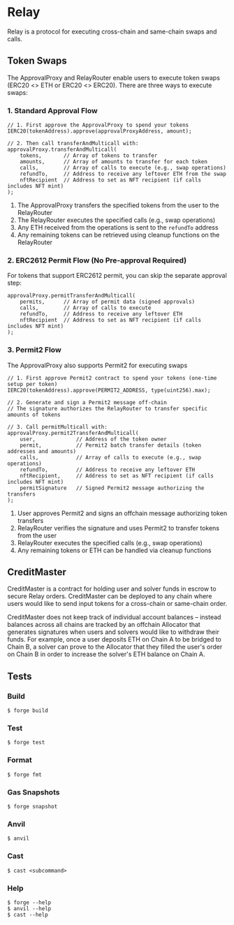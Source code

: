 # Relay

Relay is a protocol for executing cross-chain and same-chain swaps and calls.

## Token Swaps

The ApprovalProxy and RelayRouter enable users to execute token swaps (ERC20 <> ETH or ERC20 <> ERC20). There are three ways to execute swaps:

### 1. Standard Approval Flow

```solidity
// 1. First approve the ApprovalProxy to spend your tokens
IERC20(tokenAddress).approve(approvalProxyAddress, amount);

// 2. Then call transferAndMulticall with:
approvalProxy.transferAndMulticall(
    tokens,       // Array of tokens to transfer
    amounts,      // Array of amounts to transfer for each token
    calls,        // Array of calls to execute (e.g., swap operations)
    refundTo,     // Address to receive any leftover ETH from the swap
    nftRecipient  // Address to set as NFT recipient (if calls includes NFT mint)
);
```

1. The ApprovalProxy transfers the specified tokens from the user to the RelayRouter
2. The RelayRouter executes the specified calls (e.g., swap operations)
3. Any ETH received from the operations is sent to the `refundTo` address
4. Any remaining tokens can be retrieved using cleanup functions on the RelayRouter

### 2. ERC2612 Permit Flow (No Pre-approval Required)

For tokens that support ERC2612 permit, you can skip the separate approval step:

```solidity
approvalProxy.permitTransferAndMulticall(
    permits,      // Array of permit data (signed approvals)
    calls,        // Array of calls to execute
    refundTo,     // Address to receive any leftover ETH
    nftRecipient  // Address to set as NFT recipient (if calls includes NFT mint)
);
```

### 3. Permit2 Flow

The ApprovalProxy also supports Permit2 for executing swaps

```solidity
// 1. First approve Permit2 contract to spend your tokens (one-time setup per token)
IERC20(tokenAddress).approve(PERMIT2_ADDRESS, type(uint256).max);

// 2. Generate and sign a Permit2 message off-chain
// The signature authorizes the RelayRouter to transfer specific amounts of tokens

// 3. Call permitMulticall with:
approvalProxy.permit2TransferAndMulticall(
    user,             // Address of the token owner
    permit,           // Permit2 batch transfer details (token addresses and amounts)
    calls,            // Array of calls to execute (e.g., swap operations)
    refundTo,         // Address to receive any leftover ETH
    nftRecipient,     // Address to set as NFT recipient (if calls includes NFT mint)
    permitSignature   // Signed Permit2 message authorizing the transfers
);
```

1. User approves Permit2 and signs an offchain message authorizing token transfers
2. RelayRouter verifies the signature and uses Permit2 to transfer tokens from the user
3. RelayRouter executes the specified calls (e.g., swap operations)
4. Any remaining tokens or ETH can be handled via cleanup functions

## CreditMaster

CreditMaster is a contract for holding user and solver funds in escrow to secure Relay orders. CreditMaster can be deployed to any chain where users would like to send input tokens for a cross-chain or same-chain order.

CreditMaster does not keep track of individual account balances – instead balances across all chains are tracked by an offchain Allocator that generates signatures when users and solvers would like to withdraw their funds. For example, once a user deposits ETH on Chain A to be bridged to Chain B, a solver can prove to the Allocator that they filled the user's order on Chain B in order to increase the solver's ETH balance on Chain A.

## Tests

### Build

```shell
$ forge build
```

### Test

```shell
$ forge test
```

### Format

```shell
$ forge fmt
```

### Gas Snapshots

```shell
$ forge snapshot
```

### Anvil

```shell
$ anvil
```

### Cast

```shell
$ cast <subcommand>
```

### Help

```shell
$ forge --help
$ anvil --help
$ cast --help
```
